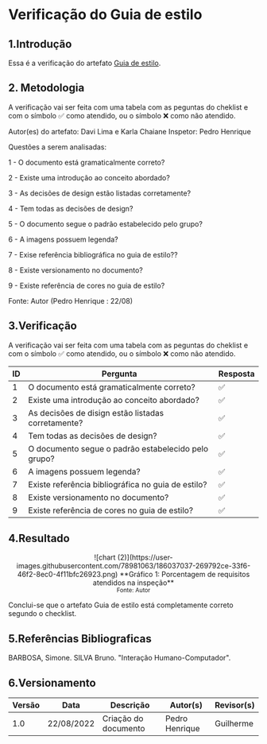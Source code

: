 # Verificação do Guia de estilo
## 1.Introdução
  Essa é a verificação do artefato [Guia de estilo](https://github.com/Interacao-Humano-Computador/2022.1-CIEE/blob/main/docs/analise_requisitos/guia_estilo.md).
  
## 2. Metodologia
A verificação vai ser feita com uma tabela com as peguntas do cheklist e com o símbolo ✅ como atendido, ou o símbolo ❌ como não atendido.

Autor(es) do artefato: Davi Lima e Karla Chaiane
Inspetor: Pedro Henrique

Questões a serem analisadas:

   1 - O documento está gramaticalmente correto?
   
   2 - Existe uma introdução ao conceito abordado?
   
   3 - As decisões de design estão listadas corretamente?
   
   4 - Tem todas as decisões de design?
   
   5 - O documento segue o padrão estabelecido pelo grupo?

   6 - A imagens possuem legenda?
   
   7 - Exise referência bibliográfica no guia de estilo??

   8 - Existe versionamento no documento?
   
   9 - Existe referência de cores no guia de estilo?
   
   Fonte: Autor (Pedro Henrique : 22/08)

## 3.Verificação
A verificação vai ser feita com uma tabela com as peguntas do cheklist e com o símbolo ✅ como atendido, ou o símbolo ❌ como não atendido.

| ID      |  Pergunta         | Resposta  |
|---------|-------------------|-----------|
| 1       | O documento está gramaticalmente correto? | ✅ |
| 2       | Existe uma introdução ao conceito abordado? | ✅ |
| 3       | As decisões de disign estão listadas corretamente? | ✅ |
| 4       | Tem todas as decisões de design? | ✅ |
| 5       | O documento segue o padrão estabelecido pelo grupo? | ✅ |
| 6       | A imagens possuem legenda? | ✅ |
| 7       | Existe referência bibliográfica no guia de estilo? | ✅ |
| 8       | Existe versionamento no documento? | ✅ |
| 9       | Existe referência de cores no guia de estilo? | ✅ |

## 4.Resultado
 <center>![chart (2)](https://user-images.githubusercontent.com/78981063/186037037-269792ce-33f6-46f2-8ec0-4f11bfc26923.png)  
**Gráfico 1: Porcentagem de requisitos atendidos na inspeção** <br>
<small>Fonte: Autor</small></center>
  
  Conclui-se que o artefato Guia de estilo está completamente correto segundo o checklist.

## 5.Referências Bibliograficas
BARBOSA, Simone. SILVA Bruno. "Interação Humano-Computador".

## 6.Versionamento

|Versão	| Data	| Descrição |	Autor(s)	| Revisor(s)|
|--------|----|-----------|-------|---------|
| 1.0 |	22/08/2022	| Criação do documento | Pedro Henrique | Guilherme |
